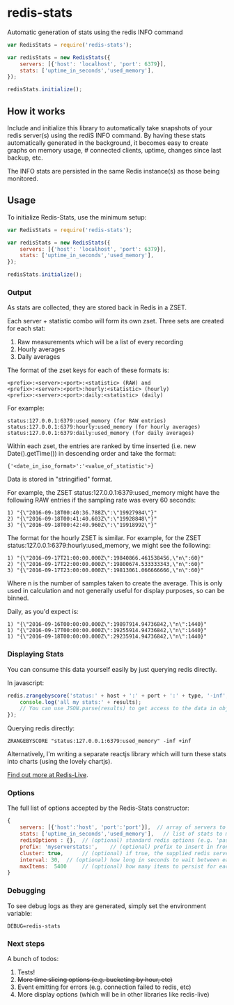 # redis-stats
Automatic generation of stats using the redis INFO command

```javascript
var RedisStats = require('redis-stats');

var redisStats = new RedisStats({
    servers: [{'host': 'localhost', 'port': 6379}],
    stats: ['uptime_in_seconds','used_memory'],
});

redisStats.initialize();
```

## How it works
Include and initialize this library to automatically take snapshots of your redis server(s) using the rediS INFO command. By having these stats automatically generated in the background, it becomes easy to create graphs on memory usage, # connected clients, uptime, changes since last backup, etc. 

The INFO stats are persisted in the same Redis instance(s) as those being monitored. 

## Usage
To initialize Redis-Stats, use the minimum setup:

```javascript
var RedisStats = require('redis-stats');

var redisStats = new RedisStats({
    servers: [{'host': 'localhost', 'port': 6379}],
    stats: ['uptime_in_seconds','used_memory'],
});

redisStats.initialize();
```

### Output
As stats are collected, they are stored back in Redis in a ZSET.

Each server + statistic combo will form its own zset. Three sets are created for each stat:

1. Raw measurements which will be a list of every recording
2. Hourly averages
3. Daily averages 

The format of the zset keys for each of these formats is:

```
<prefix>:<server>:<port>:<statistic> (RAW) and
<prefix>:<server>:<port>:hourly:<statistic> (hourly)
<prefix>:<server>:<port>:daily:<statistic> (daily)
```

For example:

```
status:127.0.0.1:6379:used_memory (for RAW entries)
status:127.0.0.1:6379:hourly:used_memory (for hourly averages)
status:127.0.0.1:6379:daily:used_memory (for daily averages) 
```

Within each zset, the entries are ranked by time inserted (i.e. new Date().getTime()) in descending order and take the format:

```
{'<date_in_iso_format>':'<value_of_statistic'>}
```

Data is stored in "stringified" format. 

For example, the ZSET status:127.0.0.1:6379:used_memory might have the following RAW entries if the sampling rate was every 60 seconds:

```
1) "{\"2016-09-18T00:40:36.788Z\":\"19927984\"}"
2) "{\"2016-09-18T00:41:40.603Z\":\"19928848\"}"
3) "{\"2016-09-18T00:42:40.960Z\":\"19918992\"}"
``` 

The format for the hourly ZSET is similar. For example, for the ZSET status:127.0.0.1:6379:hourly:used_memory, we might see the following:

```
1) "{\"2016-09-17T21:00:00.000Z\":19840866.461538456,\"n\":60}"
2) "{\"2016-09-17T22:00:00.000Z\":19800674.533333343,\"n\":60}"
3) "{\"2016-09-17T23:00:00.000Z\":19813061.066666666,\"n\":60}"
``` 

Where n is the number of samples taken to create the average. This is only used in calculation and not generally useful for display purposes, so can be binned.

Daily, as you'd expect is:

```
1) "{\"2016-09-16T00:00:00.000Z\":19897914.94736842,\"n\":1440}"
1) "{\"2016-09-17T00:00:00.000Z\":19255914.94736842,\"n\":1440}"
1) "{\"2016-09-18T00:00:00.000Z\":29235914.94736842,\"n\":1440}"
```

### Displaying Stats
You can consume this data yourself easily by just querying redis directly.

In javascript:

```javascript
redis.zrangebyscore('status:' + host + ':' + port + ':' + type, '-inf', '+inf', (err, results) => {
    console.log('all my stats:' + results);
    // You can use JSON.parse(results) to get access to the data in object format 
});                
```

Querying redis directly:
```
ZRANGEBYSCORE "status:127.0.0.1:6379:used_memory" -inf +inf
```

Alternatively, I'm writing a separate reactjs library which will turn these stats into charts (using the lovely chartjs).

[Find out more at Redis-Live](https://www.npmjs.com/package/redis-live). 

### Options
The full list of options accepted by the Redis-Stats constructor:

```js
{
    servers: [{'host':'host', 'port':'port'}],  // array of servers to be monitored   
    stats: ['uptime_in_seconds','used_memory'],   // list of stats to monitor - full list is here http://redis.io/commands/INFO
    redisOptions : {},  // (optional) standard redis options (e.g. 'password')
    prefix: 'myserverstats:',    // (optional) prefix to insert in front of keys in redis for any persisted stats 
    cluster: true,      // (optional) if true, the supplied redis servers will be treated as a cluster. If false (default), they'll be treated as independent servers      
    interval: 30,  // (optional) how long in seconds to wait between each redis INFO command (default is 60)
    maxItems:  5400     // (optional) how many items to persist for each server:stat combo (default is 1440 which is 1 days worth of stats at 1 minute intervals)
}
```


### Debugging

To see debug logs as they are generated, simply set the environment variable:

```
DEBUG=redis-stats
``` 

### Next steps
A bunch of todos:

1. Tests!
2. ~~More time slicing options (e.g. bucketing by hour, etc)~~ 
3. Event emitting for errors (e.g. connection failed to redis, etc)
4. More display options (which will be in other libraries like redis-live)
